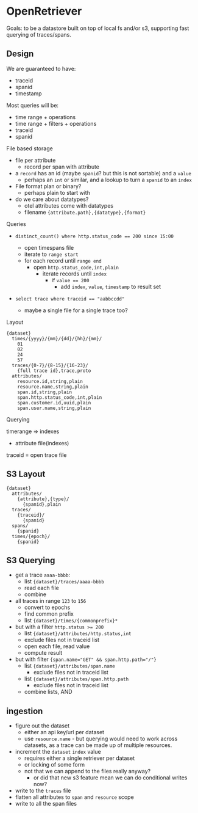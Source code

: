 # OpenRetriever

Goals: to be a datastore built on top of local fs and/or s3, supporting fast querying of traces/spans.

## Design

We are guaranteed to have:
* traceid
* spanid
* timestamp

Most queries will be:

* time range + operations
* time range + filters + operations
* traceid
* spanid



File based storage

* file per attribute
  * record per span with attribute
* a `record` has an id (maybe `spanid`? but this is not sortable) and a `value`
  * perhaps an `int` or similar, and a lookup to turn a `spanid` to an `index`
* File format plan or binary?
  * perhaps plain to start with
* do we care about datatypes?
  * otel attributes come with datatypes
  * filename `{attribute.path},{datatype},{format}`

Queries

* `distinct_count() where http.status_code == 200 since 15:00`
  * open timespans file
  * iterate to `range start`
  * for each record until `range end`
    * open `http.status_code,int,plain`
      * iterate records until `index`
        * if `value == 200`
          * add `index`, `value`, `timestamp` to result set

* `select trace where traceid == "aabbccdd"`
  * maybe a single file for a single trace too?


Layout

```
{dataset}
  times/{yyyy}/{mm}/{dd}/{hh}/{mm}/
    01
    02
    24
    57
  traces/{0-7}/{8-15}/{16-23}/
    {full trace id},trace,proto
  attributes/
    resource.id,string,plain
    resource.name,string,plain
    span.id,string,plain
    span.http.status_code,int,plain
    span.customer.id,uuid,plain
    span.user.name,string,plain
```


Querying

timerange => indexes
  * attribute file(indexes)



traceid  = open trace file


## S3 Layout

```
{dataset}
  attributes/
    {attribute},{type}/
      {spanid},plain
  traces/
    {traceid}/
      {spanid}
  spans/
    {spanid}
  times/{epoch}/
    {spanid}
```

## S3 Querying

* get a trace `aaaa-bbbb`:
  * list `{dataset}/traces/aaaa-bbbb`
  * read each file
  * combine
* all traces in range `123` to `156`
  * convert to epochs
  * find common prefix
  * list `{dataset}/times/{commonprefix}*`
* but with a filter `http.status >= 200`
  * list `{dataset}/attributes/http.status,int`
  * exclude files not in traceid list
  * open each file, read value
  * compute result
* but with filter `{span.name="GET" && span.http.path="/"}`
  * list `{dataset}/attributes/span.name`
    * exclude files not in traceid list
  * list `{dataset}/attributes/span.http.path`
    * exclude files not in traceid list
  * combine lists, AND
    

## ingestion

* figure out the dataset
  * either an api key/url per dataset
  * use `resource.name` - but querying would need to work across datasets, as a trace can be made up of multiple resources.
* increment the `dataset` `index` value
  * requires either a single retriever per dataset
  * or locking of some form
  * not that we can append to the files really anyway?
    * or did that new s3 feature mean we can do conditional writes now?
* write to the `traces` file
* flatten all attributes to `span` and `resource` scope
* write to all the span files

